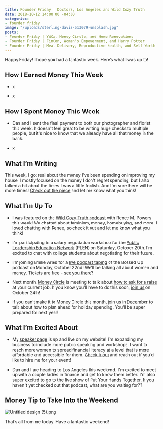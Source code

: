 ```yaml
---
title: Founder Friday | Doctors, Los Angeles and Wild Cozy Truth
date: 2018-10-12 14:00:00 -04:00
categories:
- founder friday
image: "/uploads/sterling-davis-513079-unsplash.jpg"
posts:
- Founder Friday | YWCA, Money Circle, and Home Renovations
- Founder Friday | FinCon, Women's Empowerment, and Harry Potter
- Founder Friday | Meal Delivery, Reproductive Health, and Self Worth
---
```


Happy Friday! I hope you had a fantastic week. Here’s what I was up to!

## How I Earned Money This Week

* x

* x

## How I Spent Money This Week

* Dan and I sent the final payment to both our photographer and florist this week. It doesn't feel great to be writing huge checks to multiple people, but it's nice to know that we already have all that money in the bank.

* x

## What I’m Writing

This week, I got real about the money I've been spending on improving my house. I mostly focused on the money I don't regret spending, but I also talked a bit about the times I was a little foolish. And I'm sure there will be more times! [Check out the piece](https://www.maggiegermano.com/blog/money-i-dont-regret-spending-on-my-house/) and let me know what you think!

## What I’m Up To

* I was featured on the [Wild Cozy Truth podcast](https://www.wildcozytruth.com/single-post/2018/10/11/Episode-61-Why-Personal-Finance-is-a-Feminist-Issue-with-Maggie-Germano) with Renee M. Powers this week! We chatted about feminism, money, homebuying, and more. I loved chatting with Renee, so check it out and let me know what you think!

* I’m participating in a salary negotiation workshop for the [Public Leadership Education Network](https://plen.org/) (PLEN) on Saturday, October 20th. I’m excited to chat with college students about negotiating for their future.

* I’m joining Emilie Aries for a [live podcast taping](https://www.facebook.com/events/177486379757315/) of the Bossed Up podcast on Monday, October 22nd! We’ll be talking all about women and money. Tickets are free - [see you there](https://www.facebook.com/events/177486379757315/)?

* Next month, [Money Circle](https://www.maggiegermano.com/moneycircle/) is meeting to talk about [how to ask for a raise](https://www.maggiegermano.com/events/how-to-ask-for-a-raise/) at your current job. If you know you’ll have to do this soon, [join us](https://www.eventbrite.com/e/money-circle-how-to-ask-for-a-raise-tickets-49618103082) on October 24th!

* If you can’t make it to Money Circle this month, join us in [December](https://www.eventbrite.com/e/money-circle-how-to-plan-for-holiday-spending-tickets-50456857820) to talk about how to plan ahead for holiday spending. You’ll be super prepared for next year!

## What I’m Excited About

* My [speaker page](https://www.maggiegermano.com/speaking/) is up and live on my website! I’m expanding my business to include more public speaking and workshops. I want to reach more women to spread financial literacy at a level that is more affordable and accessible for them. [Check it out](https://www.maggiegermano.com/speaking/) and reach out if you’d like to hire me for your event!

* Dan and I are heading to Los Angeles this weekend. I'm excited to meet up with a couple ladies in finance and get to know them better. I'm also super excited to go to the live show of Put Your Hands Together. If you haven't yet checked out that podcast, what are you waiting for??

## Money Tip to Take Into the Weekend

![Untitled design (5).png](/uploads/Untitled%20design%20(5).png)

That’s all from me today! Have a fantastic weekend!
